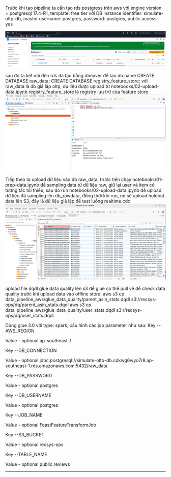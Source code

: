 Trước khi tạo pipeline ta cần tạo rds postgress trên aws với engine version = postgresql 17.4-R1, template: free tier
với DB instance identifier: simulate-oltp-db, master username: postgres, password: postgres, public access: yes

![systempipline](images/data_pipeline/rds.png)

sau đó ta kết nối đến rds đã tạo bằng dbeaver để  tạo db name
CREATE DATABASE raw_data;
CREATE DATABASE registry_feature_store;
với raw_data là db giả lập oltp, dự liệu được upload từ notebooks/02-upload-data.ipynb
registry_feature_store là registry lưu trữ của feature store
![systempipline](images/data_pipeline/dbeaver.png)

Tiếp theo ta upload dữ liệu vào db raw_data, trước tiên chạy notebooks/01-prep-data.ipynb để sampling data từ dữ liệu raw, giữ lại user và item có tương tác tối thiểu, sau đó run notebooks/02-upload-data.ipynb để upload dữ liệu đã sampling lên db_rawdata, đồng thời khi run, nó sẽ upload holdout data lên S3, đây là dữ liệu giả lập để test luồng realtime cdc
![systempipline](images/data_pipeline/data_in_rds.png)

upload file dqdl glue data quality lên s3 để glue có thể pull về để check data quality trước khi upload data vào offline store:
aws s3 cp data_pipeline_aws/glue_data_quality/parent_asin_stats.dqdl s3://recsys-ops/dq/parent_asin_stats.dqdl
aws s3 cp data_pipeline_aws/glue_data_quality/user_stats.dqdl s3://recsys-ops/dq/user_stats.dqdl

Dùng glue 3.0 với type: spark, cấu hình các jop parameter như sau: 
Key
--AWS_REGION

Value - optional
ap-southeast-1

Key
--DB_CONNECTION

Value - optional
jdbc:postgresql://simulate-oltp-db.cdkwg6wyo7r8.ap-southeast-1.rds.amazonaws.com:5432/raw_data

Key
--DB_PASSWORD

Value - optional
postgres

Key
--DB_USERNAME

Value - optional
postgres

Key
--JOB_NAME

Value - optional
FeastFeatureTransformJob

Key
--S3_BUCKET

Value - optional
recsys-ops

Key
--TABLE_NAME

Value - optional
public.reviews

-----------

